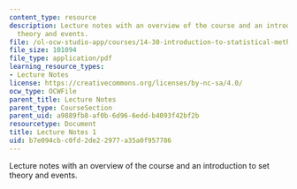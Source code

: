 ```yaml
---
content_type: resource
description: Lecture notes with an overview of the course and an introduction to set
  theory and events.
file: /ol-ocw-studio-app/courses/14-30-introduction-to-statistical-methods-in-economics-spring-2009/b7e094cbc0fd2de22977a35a0f957786_MIT14_30s09_lec01.pdf
file_size: 101094
file_type: application/pdf
learning_resource_types:
- Lecture Notes
license: https://creativecommons.org/licenses/by-nc-sa/4.0/
ocw_type: OCWFile
parent_title: Lecture Notes
parent_type: CourseSection
parent_uid: a9889fb8-af0b-6d96-6edd-b4093f42bf2b
resourcetype: Document
title: Lecture Notes 1
uid: b7e094cb-c0fd-2de2-2977-a35a0f957786
---
```

Lecture notes with an overview of the course and an introduction to set theory and events.